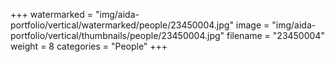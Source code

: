 +++
watermarked = "img/aida-portfolio/vertical/watermarked/people/23450004.jpg"
image = "img/aida-portfolio/vertical/thumbnails/people/23450004.jpg"
filename = "23450004"
weight = 8
categories = "People"
+++

